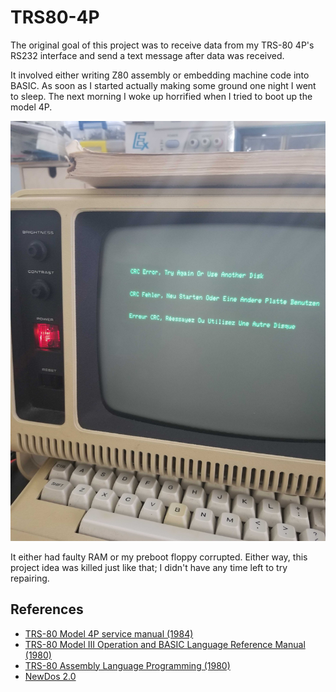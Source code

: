# TRS80-4P

The original goal of this project was to receive data from my TRS-80 4P's RS232 interface and send a text message after data was received.

It involved either writing Z80 assembly or embedding machine code into BASIC.
As soon as I started actually making some ground one night I went to sleep.
The next morning I woke up horrified when I tried to boot up the model 4P.

![sad](sad.jpg)

It either had faulty RAM or my preboot floppy corrupted.
Either way, this project idea was killed just like that; I didn't have any time left to try repairing.


## References
* [TRS-80 Model 4P service manual (1984)](https://archive.org/details/TRS80Model4PServiceManual/mode/2up)
* [TRS-80 Model III Operation and BASIC Language Reference Manual (1980)](http://www.1000bit.it/support/manuali/trs/Model%203%20Operation%20and%20BASIC%20Language%20Ref%20Man%20%281980%29%28Tandy%29%5Ba2%5D.pdf)
* [TRS-80 Assembly Language Programming (1980)](https://archive.org/details/TRS-80_Assembly_Language_Programming_1980_Radio_Shack)
* [NewDos 2.0](http://www.trs-80.com/wordpress/dos-newdos80/newdos80-v2-0-reference-one-page/)
